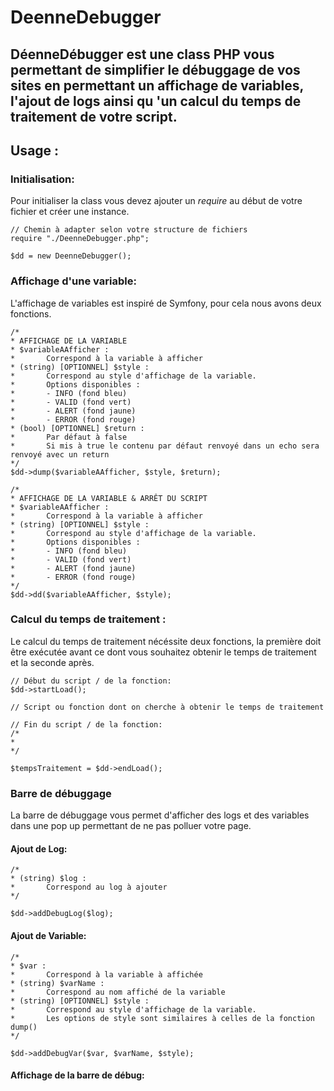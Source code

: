 # DeenneDebugger
DéenneDébugger est une class PHP vous permettant de simplifier le débuggage de vos sites en permettant un affichage de variables, l'ajout de logs ainsi qu 'un calcul du temps de traitement de votre script.
-----

## Usage :

### Initialisation:
Pour initialiser la class vous devez ajouter un *require* au début de votre fichier et créer une instance.
~~~
// Chemin à adapter selon votre structure de fichiers
require "./DeenneDebugger.php";

$dd = new DeenneDebugger();
~~~

### Affichage d'une variable:
L'affichage de variables est inspiré de Symfony, pour cela nous avons deux fonctions.
~~~
/*
* AFFICHAGE DE LA VARIABLE
* $variableAAfficher :
*       Correspond à la variable à afficher
* (string) [OPTIONNEL] $style :
*       Correspond au style d'affichage de la variable.
*       Options disponibles :
*       - INFO (fond bleu)
*       - VALID (fond vert)
*       - ALERT (fond jaune)
*       - ERROR (fond rouge)
* (bool) [OPTIONNEL] $return :
*       Par défaut à false
*       Si mis à true le contenu par défaut renvoyé dans un echo sera renvoyé avec un return
*/
$dd->dump($variableAAfficher, $style, $return);
~~~

~~~
/*
* AFFICHAGE DE LA VARIABLE & ARRÊT DU SCRIPT
* $variableAAfficher :
*       Correspond à la variable à afficher
* (string) [OPTIONNEL] $style :
*       Correspond au style d'affichage de la variable.
*       Options disponibles :
*       - INFO (fond bleu)
*       - VALID (fond vert)
*       - ALERT (fond jaune)
*       - ERROR (fond rouge)
*/
$dd->dd($variableAAfficher, $style);
~~~

### Calcul du temps de traitement :
Le calcul du temps de traitement nécéssite deux fonctions, la première doit être exécutée avant ce dont vous souhaitez obtenir le temps de traitement et la seconde après.
~~~
// Début du script / de la fonction:
$dd->startLoad();

// Script ou fonction dont on cherche à obtenir le temps de traitement

// Fin du script / de la fonction:
/*
*
*/

$tempsTraitement = $dd->endLoad();
~~~

### Barre de débuggage
La barre de débuggage vous permet d'afficher des logs et des variables dans une pop up permettant de ne pas polluer votre page.

#### Ajout de Log:
~~~
/*
* (string) $log :
*       Correspond au log à ajouter
*/

$dd->addDebugLog($log);
~~~

#### Ajout de Variable:
~~~
/*
* $var :
*       Correspond à la variable à affichée
* (string) $varName :
*       Correspond au nom affiché de la variable
* (string) [OPTIONNEL] $style :
*       Correspond au style d'affichage de la variable. 
*       Les options de style sont similaires à celles de la fonction dump()
*/

$dd->addDebugVar($var, $varName, $style);
~~~

#### Affichage de la barre de débug:
~~~

~~~
